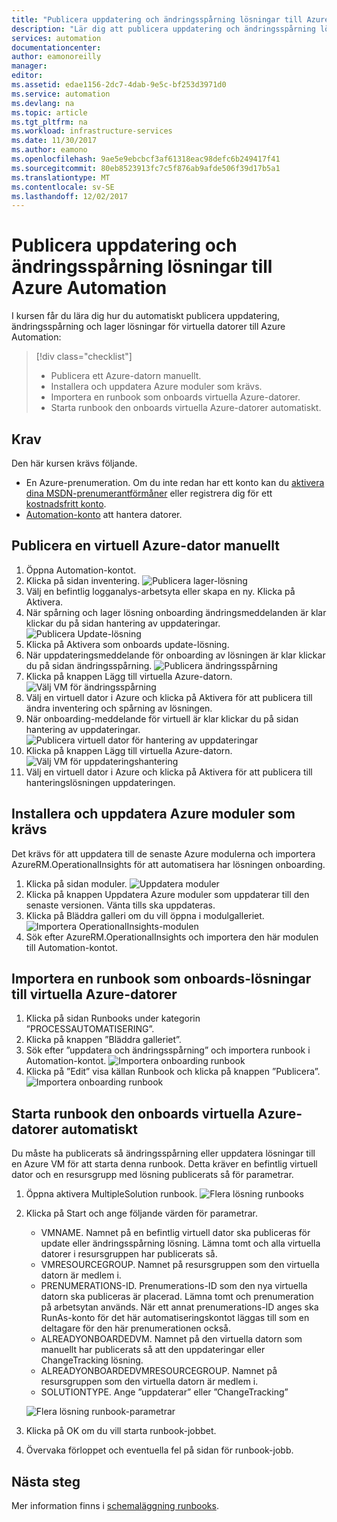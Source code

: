 ```yaml
---
title: "Publicera uppdatering och ändringsspårning lösningar till Azure Automation | Microsoft Docs"
description: "Lär dig att publicera uppdatering och ändringsspårning lösningar till Azure Automation."
services: automation
documentationcenter: 
author: eamonoreilly
manager: 
editor: 
ms.assetid: edae1156-2dc7-4dab-9e5c-bf253d3971d0
ms.service: automation
ms.devlang: na
ms.topic: article
ms.tgt_pltfrm: na
ms.workload: infrastructure-services
ms.date: 11/30/2017
ms.author: eamono
ms.openlocfilehash: 9ae5e9ebcbcf3af61318eac98defc6b249417f41
ms.sourcegitcommit: 80eb8523913fc7c5f876ab9afde506f39d17b5a1
ms.translationtype: MT
ms.contentlocale: sv-SE
ms.lasthandoff: 12/02/2017
---
```

# <a name="onboard-update-and-change-tracking-solutions-to-azure-automation"></a>Publicera uppdatering och ändringsspårning lösningar till Azure Automation

I kursen får du lära dig hur du automatiskt publicera uppdatering, ändringsspårning och lager lösningar för virtuella datorer till Azure Automation:

> [!div class="checklist"]
> * Publicera ett Azure-datorn manuellt.
> * Installera och uppdatera Azure moduler som krävs.
> * Importera en runbook som onboards virtuella Azure-datorer.
> * Starta runbook den onboards virtuella Azure-datorer automatiskt.

## <a name="prerequisites"></a>Krav

Den här kursen krävs följande.
+ En Azure-prenumeration. Om du inte redan har ett konto kan du [aktivera dina MSDN-prenumerantförmåner](https://azure.microsoft.com/pricing/member-offers/msdn-benefits-details/) eller registrera dig för ett [kostnadsfritt konto](https://azure.microsoft.com/free/?WT.mc_id=A261C142F).
+ [Automation-konto](automation-offering-get-started.md) att hantera datorer.

## <a name="onboard-an-azure-virtual-machine-manually"></a>Publicera en virtuell Azure-dator manuellt

1.  Öppna Automation-kontot.
2.  Klicka på sidan inventering.
![Publicera lager-lösning](media/automation-onboard-solutions/inventory-onboard.png)
3.  Välj en befintlig logganalys-arbetsyta eller skapa en ny. Klicka på Aktivera.
4.  När spårning och lager lösning onboarding ändringsmeddelanden är klar klickar du på sidan hantering av uppdateringar.
![Publicera Update-lösning](media/automation-onboard-solutions/update-onboard.png)
4.  Klicka på Aktivera som onboards update-lösning.
5.  När uppdateringsmeddelande för onboarding av lösningen är klar klickar du på sidan ändringsspårning.
![Publicera ändringsspårning](media/automation-onboard-solutions/change-tracking-onboard-vm.png)
6.  Klicka på knappen Lägg till virtuella Azure-datorn.
![Välj VM för ändringsspårning](media/automation-onboard-solutions/enable-change-tracking.png)
7.  Välj en virtuell dator i Azure och klicka på Aktivera för att publicera till ändra inventering och spårning av lösningen.
8.  När onboarding-meddelande för virtuell är klar klickar du på sidan hantering av uppdateringar.
![Publicera virtuell dator för hantering av uppdateringar](media/automation-onboard-solutions/update-onboard-vm.png)
9.  Klicka på knappen Lägg till virtuella Azure-datorn.
![Välj VM för uppdateringshantering](media/automation-onboard-solutions/enable-update.png)
10.  Välj en virtuell dator i Azure och klicka på Aktivera för att publicera till hanteringslösningen uppdateringen.

## <a name="install-and-update-required-azure-modules"></a>Installera och uppdatera Azure moduler som krävs

Det krävs för att uppdatera till de senaste Azure modulerna och importera AzureRM.OperationalInsights för att automatisera har lösningen onboarding.
1.  Klicka på sidan moduler.
![Uppdatera moduler](media/automation-onboard-solutions/update-modules.png)
2.  Klicka på knappen Uppdatera Azure moduler som uppdaterar till den senaste versionen. Vänta tills ska uppdateras.
3.  Klicka på Bläddra galleri om du vill öppna i modulgalleriet.
![Importera OperationalInsights-modulen](media/automation-onboard-solutions/import-operational-insights-module.png)
4.  Sök efter AzureRM.OperationalInsights och importera den här modulen till Automation-kontot.

## <a name="import-a-runbook-that-onboards-solutions-to-azure-vms"></a>Importera en runbook som onboards-lösningar till virtuella Azure-datorer

1.  Klicka på sidan Runbooks under kategorin ”PROCESSAUTOMATISERING”.
2.  Klicka på knappen ”Bläddra galleriet”.
3.  Sök efter ”uppdatera och ändringsspårning” och importera runbook i Automation-kontot.
![Importera onboarding runbook](media/automation-onboard-solutions/import-from-gallery.png)
4.  Klicka på ”Edit” visa källan Runbook och klicka på knappen ”Publicera”.
![Importera onboarding runbook](media/automation-onboard-solutions/publish-runbook.png)

## <a name="start-the-runbook-that-onboards-azure-vms-automatically"></a>Starta runbook den onboards virtuella Azure-datorer automatiskt

Du måste ha publicerats så ändringsspårning eller uppdatera lösningar till en Azure VM för att starta denna runbook. Detta kräver en befintlig virtuell dator och en resursgrupp med lösning publicerats så för parametrar.
1.  Öppna aktivera MultipleSolution runbook.
![Flera lösning runbooks](media/automation-onboard-solutions/runbook-overview.png)
2.  Klicka på Start och ange följande värden för parametrar.
    *   VMNAME. Namnet på en befintlig virtuell dator ska publiceras för update eller ändringsspårning lösning. Lämna tomt och alla virtuella datorer i resursgruppen har publicerats så.
    *   VMRESOURCEGROUP. Namnet på resursgruppen som den virtuella datorn är medlem i.
    *   PRENUMERATIONS-ID. Prenumerations-ID som den nya virtuella datorn ska publiceras är placerad. Lämna tomt och prenumeration på arbetsytan används. När ett annat prenumerations-ID anges ska RunAs-konto för det här automatiseringskontot läggas till som en deltagare för den här prenumerationen också.
    *   ALREADYONBOARDEDVM. Namnet på den virtuella datorn som manuellt har publicerats så att den uppdateringar eller ChangeTracking lösning.
    *   ALREADYONBOARDEDVMRESOURCEGROUP. Namnet på resursgruppen som den virtuella datorn är medlem i.
    *   SOLUTIONTYPE. Ange ”uppdaterar” eller ”ChangeTracking”
    
    ![Flera lösning runbook-parametrar](media/automation-onboard-solutions/runbook-parameters.png)
3.  Klicka på OK om du vill starta runbook-jobbet.
4.  Övervaka förloppet och eventuella fel på sidan för runbook-jobb.

## <a name="next-steps"></a>Nästa steg

Mer information finns i [schemaläggning runbooks](automation-schedules.md).